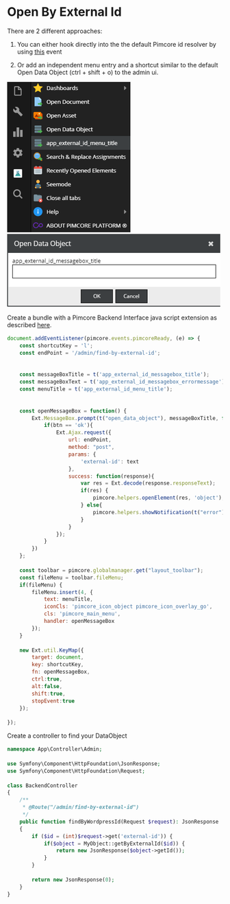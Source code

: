 # Open By External Id

There are 2 different approaches:

1) You can either hook directly into the the default Pimcore id resolver by using [this](https://pimcore.com/docs/pimcore/11.0/Development_Documentation/Extending_Pimcore/Event_API_and_Event_Manager.html#page_Hook-into-the-Open-Document-Asset-Data-Object-dialog) event

2) Or add an independent menu entry and a shortcut similar to the default Open Data Object (ctrl + shift + o) to the admin ui.

![menu](img/open_by_external_id_menu.png)
![messageBox](img/open_by_external_id_message-box.png)




Create a bundle with a Pimcore Backend Interface java script extension as described 
[here](../20_Extending_Pimcore/13_Bundle_Developers_Guide/06_Event_Listener_UI.md). 

```javascript
document.addEventListener(pimcore.events.pimcoreReady, (e) => {
    const shortcutKey = 'l';
    const endPoint = '/admin/find-by-external-id';


    const messageBoxTitle = t('app_external_id_messagebox_title');
    const messageBoxText = t('app_external_id_messagebox_errormessage');
    const menuTitle = t('app_external_id_menu_title');


    const openMessageBox = function() {
        Ext.MessageBox.prompt(t("open_data_object"), messageBoxTitle, function(btn, text){
            if(btn == 'ok'){
                Ext.Ajax.request({
                    url: endPoint,
                    method: "post",
                    params: {
                        'external-id': text
                    },
                    success: function(response){
                        var res = Ext.decode(response.responseText);
                        if(res) {
                            pimcore.helpers.openElement(res, 'object');
                        } else{
                            pimcore.helpers.showNotification(t("error"), messageBoxText, "error");
                        }
                    }
                });
            }
        })
    };

    const toolbar = pimcore.globalmanager.get("layout_toolbar");
    const fileMenu = toolbar.fileMenu;
    if(fileMenu) {
        fileMenu.insert(4, {
            text: menuTitle,
            iconCls: 'pimcore_icon_object pimcore_icon_overlay_go',
            cls: 'pimcore_main_menu',
            handler: openMessageBox
        });
    }

    new Ext.util.KeyMap({
        target: document,
        key: shortcutKey,
        fn: openMessageBox,
        ctrl:true,
        alt:false,
        shift:true,
        stopEvent:true
    });

});
```

Create a controller to find your DataObject

```php
namespace App\Controller\Admin;

use Symfony\Component\HttpFoundation\JsonResponse;
use Symfony\Component\HttpFoundation\Request;

class BackendController
{
    /**
     * @Route("/admin/find-by-external-id")
     */
    public function findByWordpressId(Request $request): JsonResponse
    {
        if ($id = (int)$request->get('external-id')) {
            if($object = MyObject::getByExternalId($id)) {
                return new JsonResponse($object->getId());
            }
        }

        return new JsonResponse(0);
    }
}

```
